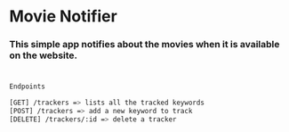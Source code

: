 # Movie Notifier

### This simple app notifies about the movies when it is available on the website. 


#

``` sh
Endpoints

[GET] /trackers => lists all the tracked keywords
[POST] /trackers => add a new keyword to track
[DELETE] /trackers/:id => delete a tracker

```
